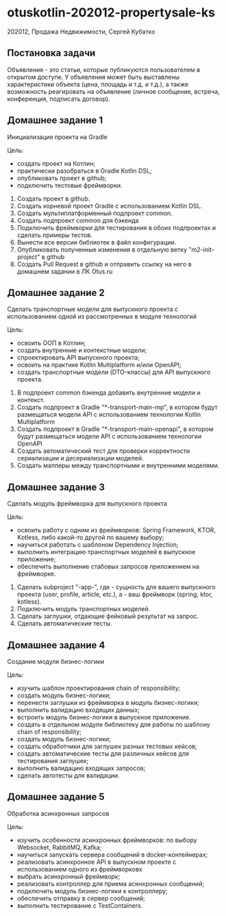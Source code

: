 # otuskotlin-202012-propertysale-ks
202012, Продажа Недвижимости, Сергей Кубатко

## Постановка задачи
Объявления - это статьи, которые публикуются пользователем в открытом доступе. 
У объявления может быть выставлены характеристики объекта (цена, площадь и т.д. и т.д.), 
а также возможность реагировать на объявление (личное сообщение, встреча, конференция, подписать договор).

## Домашнее задание 1
Инициализация проекта на Gradle

Цель: 
- создать проект на Котлин;
- практически разобраться в Gradle Kotlin DSL;
- опубликовать проект в github;
- подключить тестовые фреймворки.
1. Создать проект в github.
2. Создать корневой проект Gradle с использованием Kotlin DSL.
3. Создать мультиплатформенный подпроект common.
4. Создать подпроект common для бэкенда
5. Подключить фреймворки для тестирования в обоих подпроектах и сделать примеры тестов.
6. Вынести все версии библиотек в файл конфигурации.
7. Опубликовать полученные изменения в отдельную ветку "m2-init-project" в github
8. Создать Pull Request в github и отправить ссылку на него в домашнем задании в ЛК Otus.ru

## Домашнее задание 2
Сделать транспортные модели для выпускного проекта с использованием одной из рассмотренных в модуле технологий

Цель: 
- освоить ООП в Котлин;
- создать внутренние и контекстные модели;
- спроектировать API выпускного проекта;
- освоить на практике Kotlin Multiplatform и/или OpenAPI;
- создать транспортные модели (DTO-классы) для API выпускного проекта.
1. В подпроект common бэкенда добавить внутренние модели и контекст.
2. Создать подпроект в Gradle "*-transport-main-mp", в котором будут размещаться модели API с использованием технологии Kotlin Multiplatform
3. Создать подпроект в Gradle "*-transport-main-openapi", в котором будут размещаться модели API с использованием технологии OpenAPI
4. Создать автоматический тест для проверки корректности сериализации и десериализации моделей.
5. Создать мапперы между транспортными и внутренними моделями.

## Домашнее задание 3
Сделать модуль фреймворка для выпускного проекта

Цель: 
- освоить работу с одним из фреймворков: Spring Framework, KTOR, Kotless, либо какой-то другой по вашему выбору;
- научиться работать с шаблоном Dependency Injection;
- выполнить интеграцию транспортных моделей в выпускное приложение;
- обеспечить выполнение стабовых запросов приложением на фреймворке.
1. Сделать subproject "<entity>-app-<framework>", где <entity> - сущность для вашего выпускного проекта (user, profile, article, etc.), а <framework> - ваш фреймворк (spring, ktor, kotless).
2. Подключить модуль транспортных моделей.
3. Сделать заглушки, отдающие фейковый результат на запрос.
4. Сделать автоматические тесты.

## Домашнее задание 4
Создание модуля бизнес-логики

Цель: 
- изучить шаблон проектирования chain of responsibility;
- создать модуль бизнес-логики;
- перенести заглушки из фреймворка в модуль бизнес-логики;
- выполнить валидацию входящих данных;
- встроить модуль бизнес-логики в выпускное приложение.
- создать в отдельном модуле библиотеку для работы по шаблону chain of responsibility;
- создать модуль бизнес-логики;
- создать обработчики для заглушек разных тестовых кейсов;
- создать автоматические тесты для различных кейсов для тестирования заглушек;
- выполнить валидацию входящих запросов;
- сделать автотесты для валидации.

## Домашнее задание 5
Обработка асинхронных запросов

Цель:
- изучить особенности асинхронных фреймворков: по выбору Websocket, RabbitMQ, Kafka;
- научиться запускать сервера сообщений в docker-контейнерах;
- реализовать асинхронное API в выпускном проекте с использованием одного из фреймворковх
- выбрать асинхронный фреймворк;
- реализовать контроллер для приема асинхронных сообщений;
- подключить модуль бизнес-логики к контроллеру;
- обеспечить отправку в сервер сообщений;
- выполнить тестирование с TestContainers.
